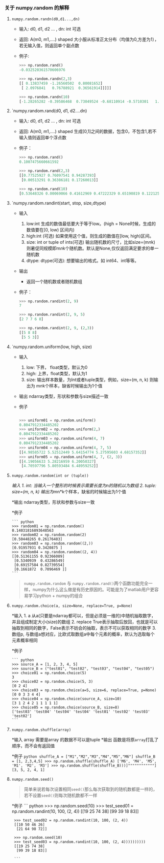 ### 关于 numpy.random 的解释

1.	`numpy.random.randn(d0,d1...,dn)`

	* 输入: d0, d1, d2 ... , dn: int 可选
	* 返回: A(m0, m1,....)   shaped 大小服从标准正太分布（均值为0,方差为1），若无输入值，则返回单个副点数
	* 例子:
		``` python
		>>> np.random.rand()
		-0.032520361570606976
		```

		``` python
		>>> np.random.randn(2,3)
		[[ 0.13837459 -1.26560502  0.80081652]
		 [ 2.0976841   0.76788921  0.36561914]]]]]

		```


		``` python
		>>> np.random.randn(10)
		[-1.28265282 -0.39586468  0.73049524 -0.68110914 -0.5710301   1.54866597 -2.07624983 -0.01206551  0.05431064  0.33837575]]

		```



2.	`numpy.random.rand(d0, d1, d2....dn)
	
	
	* 输入: d0, d1, d2 ... , dn: int 可选

	* 返回: A(m0, m1,....)   shaped 生成[0,1]之间的数据，包含0，不包含1,若不输入值则返回单个浮点数
	* 例子：
		``` python
		>>> np.random.rand()
		0.1007475660661592
		```

		``` python
		>>> np.random.rand(2,3)
		[[0.77525927 0.76097541 0.94287393]
		 [0.00513291 0.36386181 0.17260013]]

		```

		``` python
		>>> np.random.rand(10)
		[0.53648326 0.00069066 0.41612969 0.47222329 0.65190819 0.12212541 0.41958638 0.01207235 0.50476385 0.05975568]]

		```

3. `numpy.random.randint(start, stop, size,dtype)

	* 输入 
		1.	low:int 生成的数值最低要大于等于low。(high = None时候，生成的数值要在[0, low) 区间内)
		2.	high:int (可选) 如果使用这个值，则生成的数值在[low, high)区间。 
		3.	size: int or tuple of ints(可选) 输出随机数的尺寸，比如size=(m*n*k)则暑促同规模即m*n*k个随机数。默认是None,仅仅返回满足要求的单一随机数
		4.	dtype: dtype(可选): 想要输出的格式。如 int64、int等等。
	* 输出
		* 返回一个随机数或者随机数组

	* 例子：
		``` python
		>>> np.random.randint(2, 9)
		7

		>>> np.random.randint(2, 9, 5)
		[2 7 7 6 8]

		>>> np.random.randint(2, 9, (2,3))
		[[5 8 8]
		 [5 5 3]]
		```
4.	`numpy.random.uniform(low, high, size)

	* 输入
		1.	low: 下界， float类型，默认为0
		2.	high: 上界，float类型，默认为1
		3.	size: 输出样本数量，为Int或者tuple类型，例如，size=(m, n, k) 则输出为 m*n*k个样本，缺省时候输出为1个值
	
	* 输出
		ndarray类型，形状和参数与size描述一致

	* 例子
		
		``` python

		>>> uniform01 = np.random.uniform()
		0.8047912334485202
		>>> uniform02 = np.random.uniform(2,)
		0.8047912334485202
		>>> uniform03 = np.random.uniform(4, 7)
		0.8047912334485202
		>>> uniform04 = np.random.uniform(4, 7, 5)
		[[4.98585722 5.52512449 5.64154774 5.27595603 4.68157352]]
		>>> uniform05 = np.random.uniform(4, 7, (2, 3))
		[[4.19056633 5.28216959 6.20050327]
		 [4.70597796 5.80593484 6.48959252]]

		```

5.	`numpy.random.random(int or (tuple))`

	*输入
		1.	int: 当输入一个整形的时候表示需要长度为n的随机以为数组
		2.	tuple: size=(m, n, k) 输出为m*n*k个样本，缺省的时候输出为1个值


	*输出
		ndarray类型，形状和参数与size一致


	*例子

		``` python
		>>> random01 = np.random.random()
		0.14031816893648563
		>>> random02 = np.random.random(2)
		[0.50448265 0.26176483]
		>>> random03 = np.random.random((2,))
		[0.91957931 0.3420875 ]
		>>> random04 = np.random.random((2, 4))
		[[0.51361155 0.92366089]
		 [0.5340939  0.43286549]
		 [0.69157584 0.82739554]
		 [0.1661872  0.7096469 ]]
		```
	> `numpy.random.random` 与 `numpy.random.rand()`两个函数功能完全一样，numpy为什么这么做是有历史原因的。可能是为了matlab用户更容易学习python + numpy的组合


6.	`numpy.random.choice(a, size=None, replace=True, p=None)` 

	*输入
		1.	a 从a(只要是ndarray都可以，但是必须是一维的)中随机抽取数字，并且组成制定大小(size)的数组
		2.	replace  True表示抽取后放回，也就是可以抽取到相同的数字，False表示不妨会的抽取，表示不可以获取相同的数字
		3.	数组p, 与数组a想对应，比欧式取数组a中每个元素的概率，默认为选取每个元素概率相同
	
	*例子

		``` python
		>>> source_A = [1, 2, 3, 4, 5]
		>>> source_B = ("test01", "test02", "test03", "test04", "test05")
		>>> choice01 = np.random.choice(5)
		3
		>>> choice02 = np.random.choice(5, 3)
		[0 2 4]
		>>> choice03 = np.random.choice(a=5, size=6, replace=True, p=None)
		[0 0 3 3 4 4]
		>>> choice04 = np.random.choice(source_A, size=10)
		[3 1 2 4 2 1 1 1 1 1]
		>>> choice05 = np.random.choice(source_B, size=8)
		['test03' 'test04' 'test04' 'test04' 'test01' 'test02' 'test03' 'test02']
		```


7. `numpy.random.shuffle(array)`

	*输入 
		array 需要是array 的数据不可以是tuple
	*输出
		函数是将原`array`打乱了顺序，而不会有返回值

	*例子
		``` python
		shuffle_A = ["M1","M2","M3","M4","M5","M6"]
		shuffle_B = [1, 2,3,4,5]
		>>> np.random.shuffle(shuffle_A)
		['M6', 'M4', 'M5', 'M1', 'M2', 'M3']
		>>> np.random.shuffle(shuffle_B)))]""""""""""""]
		[3, 5, 2, 4, 1]
		```


8. `numpy.random.seed()`
	> 简单来说若每次设置相同`seed()`那么每次获取到的随机数都是一样的，若不设置`seed()`则每次随机数都不一样
	
	*例子
		``` python
		>>> np.random.seed(10)
		>>> test_seed01 = np.random.randint(10, 100, (2, 4))
		[[19 25 74 38]
		 [99 39 18 83]]

		>>> test_seed02 = np.random.randint(10, 100, (2, 4))
		[[10 50 46 26]
		 [21 64 98 72]]

		>>> np.random.seed(10)
		>>> test_seed03 = np.random.randint(10, 100, (2, 4))))))))))
		[[19 25 74 38]
		 [99 39 18 83]]

		```


